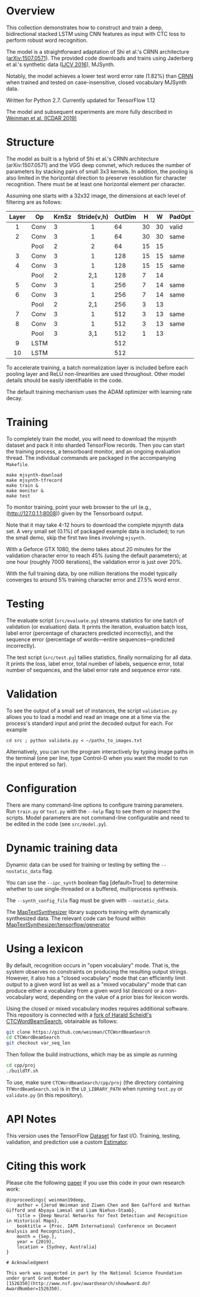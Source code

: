 # Overview

This collection demonstrates how to construct and train a deep,
bidirectional stacked LSTM using CNN features as input with CTC loss
to perform robust word recognition.

The model is a straightforward adaptation of Shi et al.'s CRNN
architecture ([arXiv:1507.0571](https://arxiv.org/abs/1507.05717)).
The provided code downloads and trains using Jaderberg et al.'s
synthetic data ([IJCV 2016](http://dx.doi.org/10.1007/s11263-015-0823-z)), 
MJSynth.

Notably, the model achieves a lower test word error rate (1.82%) than
[CRNN]( https://github.com/bgshih/crnn) when trained and tested on
case-insensitive, closed vocabulary MJSynth data.

Written for Python 2.7. Currently updated for TensorFlow 1.12

The model and subsequent experiments are more fully described in
[Weinman et al. (ICDAR 2019)](https://www.cs.grinnell.edu/~weinman/pubs/weinman19deep.pdf)

# Structure

The model as built is a hybrid of Shi et al.'s CRNN architecture
(arXiv:1507.0571) and the VGG deep convnet, which reduces the number
of parameters by stacking pairs of small 3x3 kernels. In addition, the
pooling is also limited in the horizontal direction to preserve
resolution for character recognition. There must be at least one
horizontal element per character.

Assuming one starts with a 32x32 image, the dimensions at each level
of filtering are as follows:


| Layer |  Op  | KrnSz | Stride(v,h) | OutDim |  H |  W  | PadOpt
|:-----:|------|-------|:-----------:|--------|----|-----|--------------
| 1     | Conv |   3   |   1         |   64   | 30 | 30  |    valid
| 2     | Conv |   3   |   1         |   64   | 30 | 30  |    same
|       | Pool |   2   |   2         |   64   | 15 | 15  | 
| 3     | Conv |   3   |   1         |  128   | 15 | 15  |    same
| 4     | Conv |   3   |   1         |  128   | 15 | 15  |    same
|       | Pool |   2   |   2,1       |  128   |  7 | 14  |       
| 5     | Conv |   3   |   1         |  256   |  7 | 14  |    same
| 6     | Conv |   3   |   1         |  256   |  7 | 14  |    same
|       | Pool |   2   |   2,1       |  256   |  3 | 13  |       
| 7     | Conv |   3   |   1         |  512   |  3 | 13  |    same
| 8     | Conv |   3   |   1         |  512   |  3 | 13  |    same
|       | Pool |   3   |   3,1       |  512   |  1 | 13  |     
| 9     | LSTM |       |             |  512   |    |     |              
| 10    | LSTM |       |             |  512   |    |     |              

To accelerate training, a batch normalization layer is included before
each pooling layer and ReLU non-linearities are used throughout. Other
model details should be easily identifiable in the code.

The default training mechanism uses the ADAM optimizer with learning
rate decay.

# Training

To completely train the model, you will need to download the mjsynth
dataset and pack it into sharded TensorFlow records. Then you can start
the training process, a tensorboard monitor, and an ongoing evaluation
thread. The individual commands are packaged in the accompanying `Makefile`.

    make mjsynth-download
    make mjsynth-tfrecord
    make train &
    make monitor &
    make test

To monitor training, point your web browser to the url (e.g.,
(http://127.0.1.1:8008)) given by the Tensorboard output.

Note that it may take 4-12 hours to download the complete mjsynth data
set. A very small set (0.1%) of packaged example data is included; to
run the small demo, skip the first two lines involving `mjsynth`.

With a Geforce GTX 1080, the demo takes about 20 minutes for the
validation character error to reach 45% (using the default
parameters); at one hour (roughly 7000 iterations), the validation
error is just over 20%.

With the full training data, by one million iterations the model
typically converges to around 5% training character error and 27.5%
word error.

# Testing

The evaluate script (`src/evaluate.py`) streams statistics for one batch
of validation (or evaluation) data. It prints the iteration, evaluation batch
loss, label error (percentage of characters predicted incorrectly),
and the sequence error (percentage of words—entire sequences—predicted
incorrectly).

The test script (`src/test.py`) tallies statistics, finally
normalizing for all data. It prints the loss, label error, total number of
labels, sequence error, total number of sequences, and the label error
rate and sequence error rate.

# Validation

To see the output of a small set of instances, the script
`validation.py` allows you to load a model and read an image one at a
time via the process's standard input and print the decoded output for
each. For example

    cd src ; python validate.py < ~/paths_to_images.txt

Alternatively, you can run the program interactively by typing image
paths in the terminal (one per line, type Control-D when you want the
model to run the input entered so far).

# Configuration

There are many command-line options to configure training
parameters. Run `train.py` or `test.py` with the `--help` flag to see
them or inspect the scripts. Model parameters are not command-line
configurable and need to be edited in the code (see `src/model.py`).

# Dynamic training data

Dynamic data can be used for training or testing by setting the
`--nostatic_data` flag.

You can use the `--ipc_synth` boolean flag [default=True] to determine
whether to use single-threaded or a buffered, multiprocess synthesis.

The `--synth_config_file` flag must be given with `--nostatic_data`.

The
[MapTextSynthesizer](https://github.com/weinman/MapTextSynthesizer)
library supports training with dynamically synthesized data. The
relevant code can be found within
[MapTextSynthesizer/tensorflow/generator](https://github.com/weinman/MapTextSynthesizer/tree/src/tensorflow/generator)

# Using a lexicon

By default, recognition occurs in "open vocabulary" mode. That is, the
system observes no constraints on producing the resulting output
strings. However, it also has a "closed vocabulary" mode that can
efficiently limit output to a given word list as well as a "mixed
vocabulary" mode that can produce either a vocabulary from a given
word list (lexicon) or a non-vocabulary word, depending on the value
of a prior bias for lexicon words.

Using the closed or mixed vocabulary modes requires additional
software.  This repository is connected with a 
[fork of Harald Scheidl's CTCWordBeamSearch](https://github.com/weinman/CTCWordBeamSearch), obtainable as follows:

```bash
git clone https://github.com/weinman/CTCWordBeamSearch
cd CTCWordBeamSearch
git checkout var_seq_len
```

Then follow the build instructions, which may be as simple as running

```bash
cd cpp/proj
./buildTF.sh
```

To use, make sure `CTCWordBeamSearch/cpp/proj` (the directory
containing `TFWordBeamSearch.so`) is in the `LD_LIBRARY_PATH` when
running `test.py` or `validate.py` (in this repository). 

# API Notes

This version uses the TensorFlow
[Dataset](https://www.tensorflow.org/guide/datasets) for fast
I/O. Training, testing, validation, and prediction use a custom
[Estimator](https://www.tensorflow.org/guide/estimators).

# Citing this work

Please cite the following [paper](https://www.cs.grinnell.edu/~weinman/pubs/weinman19deep.pdf) if you use this code in your own research work:

```text
@inproceedings{ weinman19deep,
    author = {Jerod Weinman and Ziwen Chen and Ben Gafford and Nathan Gifford and Abyaya Lamsal and Liam Niehus-Staab},
    title = {Deep Neural Networks for Text Detection and Recognition in Historical Maps},
    booktitle = {Proc. IAPR International Conference on Document Analysis and Recognition},
    month = {Sep.},
    year = {2019},
    location = {Sydney, Australia}
} 

# Acknowledgment

This work was supported in part by the National Science Foundation
under grant Grant Number
[1526350](http://www.nsf.gov/awardsearch/showAward.do?AwardNumber=1526350).
